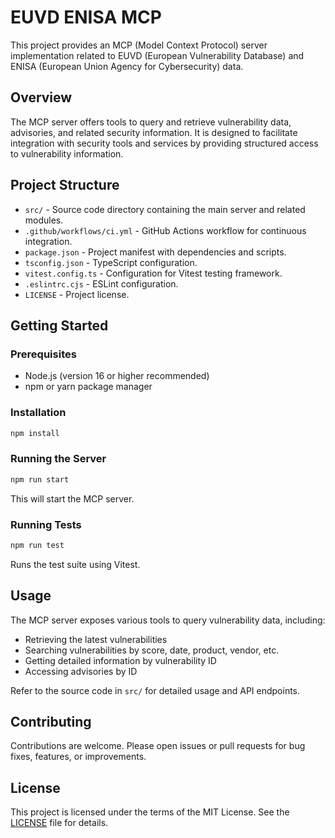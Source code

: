 # EUVD ENISA MCP

This project provides an MCP (Model Context Protocol) server implementation related to EUVD (European Vulnerability Database) and ENISA (European Union Agency for Cybersecurity) data.

## Overview

The MCP server offers tools to query and retrieve vulnerability data, advisories, and related security information. It is designed to facilitate integration with security tools and services by providing structured access to vulnerability information.

## Project Structure

- `src/` - Source code directory containing the main server and related modules.
- `.github/workflows/ci.yml` - GitHub Actions workflow for continuous integration.
- `package.json` - Project manifest with dependencies and scripts.
- `tsconfig.json` - TypeScript configuration.
- `vitest.config.ts` - Configuration for Vitest testing framework.
- `.eslintrc.cjs` - ESLint configuration.
- `LICENSE` - Project license.

## Getting Started

### Prerequisites

- Node.js (version 16 or higher recommended)
- npm or yarn package manager

### Installation

```bash
npm install
```

### Running the Server

```bash
npm run start
```

This will start the MCP server.

### Running Tests

```bash
npm run test
```

Runs the test suite using Vitest.

## Usage

The MCP server exposes various tools to query vulnerability data, including:

- Retrieving the latest vulnerabilities
- Searching vulnerabilities by score, date, product, vendor, etc.
- Getting detailed information by vulnerability ID
- Accessing advisories by ID

Refer to the source code in `src/` for detailed usage and API endpoints.

## Contributing

Contributions are welcome. Please open issues or pull requests for bug fixes, features, or improvements.

## License

This project is licensed under the terms of the MIT License. See the [LICENSE](LICENSE) file for details.
